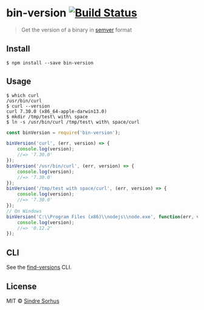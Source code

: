 # bin-version [![Build Status](https://travis-ci.org/sindresorhus/bin-version.svg?branch=master)](https://travis-ci.org/sindresorhus/bin-version)

> Get the version of a binary in [semver](https://github.com/isaacs/node-semver) format


## Install

```
$ npm install --save bin-version
```


## Usage

```
$ which curl
/usr/bin/curl
$ curl --version
curl 7.30.0 (x86_64-apple-darwin13.0)
$ mkdir /tmp/test\ with\ space
$ ln -s /usr/bin/curl /tmp/test\ with\ space/curl
```

```js
const binVersion = require('bin-version');

binVersion('curl', (err, version) => {
	console.log(version);
	//=> '7.30.0'
});
binVersion('/usr/bin/curl', (err, version) => {
	console.log(version);
	//=> '7.30.0'
});
binVersion('/tmp/test with space/curl', (err, version) => {
	console.log(version);
	//=> '7.30.0'
});
// On Windows
binVersion('C:\\Program Files (x86)\\nodejs\\node.exe', function(err, version) {
	console.log(version);
	//=> '0.12.2'
});
```


## CLI

See the [find-versions](https://github.com/sindresorhus/find-versions#cli) CLI.


## License

MIT © [Sindre Sorhus](http://sindresorhus.com)
